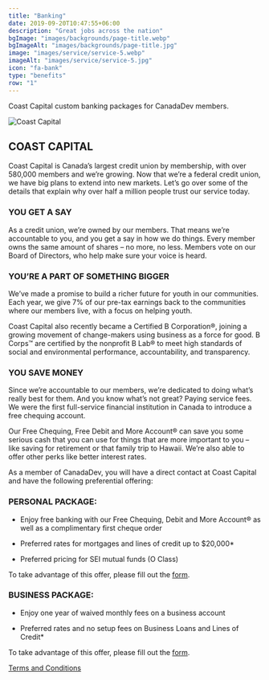 ```yaml
---
title: "Banking"
date: 2019-09-20T10:47:55+06:00
description: "Great jobs across the nation"
bgImage: "images/backgrounds/page-title.webp"
bgImageAlt: "images/backgrounds/page-title.jpg"
image: "images/service/service-5.webp"
imageAlt: "images/service/service-5.jpg"
icon: "fa-bank"
type: "benefits"
row: "1"
---
```


Coast Capital custom banking packages for CanadaDev members. &nbsp; &nbsp; &nbsp;

![Coast Capital](/images/coast.png)

## COAST CAPITAL 

Coast Capital is Canada’s largest credit union by membership, with over 580,000 members and we’re growing. Now that we’re a federal credit union, we have big plans to extend into new markets. Let’s go over some of the details that explain why over half a million people trust our service today.

### YOU GET A SAY
As a credit union, we’re owned by our members. That means we’re accountable to you, and you get a say in how we do things. Every member owns the same amount of shares – no more, no less. Members vote on our Board of Directors, who help make sure your voice is heard.

### YOU’RE A PART OF SOMETHING BIGGER
We’ve made a promise to build a richer future for youth in our communities. Each year, we give 7% of our pre-tax earnings back to the communities where our members live, with a focus on helping youth. 

Coast Capital also recently became a Certified B Corporation®, joining a growing movement of change-makers using business as a force for good. B Corps™ are certified by the nonprofit B Lab® to meet high standards of social and environmental performance, accountability, and transparency.

### YOU SAVE MONEY
Since we’re accountable to our members, we’re dedicated to doing what’s really best for them. And you know what’s not great? Paying service fees. We were the first full-service financial institution in Canada to introduce a free chequing account. 

Our Free Chequing, Free Debit and More Account® can save you some serious cash that you can use for things that are more important to you – like saving for retirement or that family trip to Hawaii. We’re also able to offer other perks like better interest rates. 

As a member of CanadaDev, you will have a direct contact at Coast Capital and have the following preferential offering:

### PERSONAL PACKAGE:
* Enjoy free banking with our Free Chequing, Debit and More Account® as well as a complimentary first cheque order

* Preferred rates for mortgages and lines of credit up to $20,000*

* Preferred pricing for SEI mutual funds (O Class)

To take advantage of this offer, please fill out the [form](/personal-banking).

### BUSINESS PACKAGE:
* Enjoy one year of waived monthly fees on a business account

* Preferred rates and no setup fees on Business Loans and Lines of Credit*

To take advantage of this offer, please fill out the [form](/business-banking).

[Terms and Conditions](/pdfs/coast_disclaimer.pdf)
